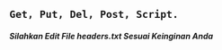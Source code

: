 ## `Get, Put, Del, Post, Script.`

###### ***Silahkan Edit File headers.txt Sesuai Keinginan Anda***